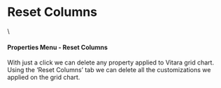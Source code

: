# Reset Columns

\


#### Properties Menu - Reset Columns <a href="#properties-menu---reset-columns" id="properties-menu---reset-columns"></a>

With just a click we can delete any property applied to Vitara grid chart. Using the ‘Reset Columns’ tab we can delete all the customizations we applied on the grid chart.

